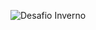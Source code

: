 ![Desafio Inverno](https://github.com/kleber-matos/desafio-inverno/assets/94052079/e5a28f75-1ea0-4e59-914d-2168e4594a11)
